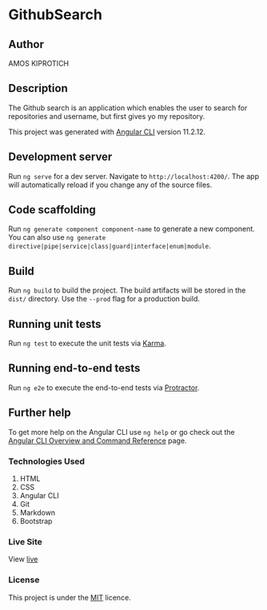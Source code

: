 # GithubSearch
## Author
AMOS KIPROTICH

## Description
The Github search is an application which enables the user to search for repositories and username, but first gives yo my repository.


This project was generated with [Angular CLI](https://github.com/angular/angular-cli) version 11.2.12.


## Development server

Run `ng serve` for a dev server. Navigate to `http://localhost:4200/`. The app will automatically reload if you change any of the source files.

## Code scaffolding

Run `ng generate component component-name` to generate a new component. You can also use `ng generate directive|pipe|service|class|guard|interface|enum|module`.

## Build

Run `ng build` to build the project. The build artifacts will be stored in the `dist/` directory. Use the `--prod` flag for a production build.

## Running unit tests

Run `ng test` to execute the unit tests via [Karma](https://karma-runner.github.io).

## Running end-to-end tests

Run `ng e2e` to execute the end-to-end tests via [Protractor](http://www.protractortest.org/).

## Further help

To get more help on the Angular CLI use `ng help` or go check out the [Angular CLI Overview and Command Reference](https://angular.io/cli) page.

### Technologies Used
1. HTML
2. CSS
3. Angular CLI
4. Git
5. Markdown
6. Bootstrap
### Live Site
View [live](https://ammoh-moringa.github.io/Github-Search/)
### License
This project is under the  [MIT](license) licence.
